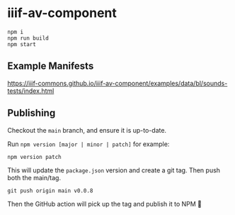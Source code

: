 # iiif-av-component

    npm i
    npm run build
    npm start
    
 ## Example Manifests
 
 https://iiif-commons.github.io/iiif-av-component/examples/data/bl/sounds-tests/index.html

 ## Publishing

Checkout the `main` branch, and ensure it is up-to-date.

Run `npm version [major | minor | patch]` for example:

```
npm version patch
```

This will update the `package.json` version and create a git tag. Then push both the main/tag.

```
git push origin main v0.0.8
```

Then the GitHub action will pick up the tag and publish it to NPM :tada:
 
